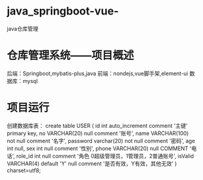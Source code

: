 # java_springboot-vue-
java仓库管理
# 仓库管理系统——项目概述
后端：Springboot,mybatis-plus,java
前端：nondejs,vue脚手架,element-ui
数据库：mysql
# 项目运行
创建数据库表：
create table USER
(
	id int auto_increment comment '主键' primary key,
	no VARCHAR(20) null comment '账号',
	name VARCHAR(100) not null comment '名字',
	password varchar(20) not null comment '密码',
	age int null,
	sex int null comment '性别',
	phone VARCHAR(20) null COMMENT '电话',
	role_id int null comment '角色 0超级管理员，1管理员，2普通账号',
	isValid VARCHAR(4) default 'Y' null comment '是否有效，Y有效，其他无效'
)
charset=utf8; 
